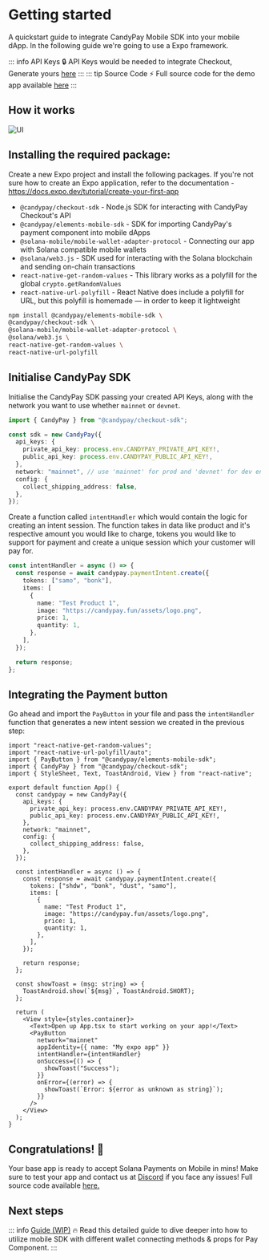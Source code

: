 # Getting started

A quickstart guide to integrate CandyPay Mobile SDK into your mobile dApp. In the following guide we're going to use a Expo framework.

::: info API Keys
:lock: API Keys would be needed to integrate Checkout, Generate yours [here](https://candypay.fun)
:::
::: tip Source Code
:zap: Full source code for the demo app available [here](https://github.com/candypay-examples/mobile-sdk-example)
:::

## How it works

![UI](https://i.ibb.co/qpFCbWp/Untitled-design-34.png)

## Installing the required package:

Create a new Expo project and install the following packages. If you're not sure how to create an Expo application, refer to the documentation - https://docs.expo.dev/tutorial/create-your-first-app

- `@candypay/checkout-sdk` - Node.js SDK for interacting with CandyPay Checkout's API
- `@candypay/elements-mobile-sdk` - SDK for importing CandyPay's payment component into mobile dApps
- `@solana-mobile/mobile-wallet-adapter-protocol` - Connecting our app with Solana compatible mobile wallets
- `@solana/web3.js` - SDK used for interacting with the Solana blockchain and sending on-chain transactions
- `react-native-get-random-values` - This library works as a polyfill for the global `crypto.getRandomValues`
- `react-native-url-polyfill` - React Native does include a polyfill for URL, but this polyfill is homemade — in order to keep it lightweight

```bash
npm install @candypay/elements-mobile-sdk \
@candypay/checkout-sdk \
@solana-mobile/mobile-wallet-adapter-protocol \
@solana/web3.js \
react-native-get-random-values \
react-native-url-polyfill
```

## Initialise CandyPay SDK

Initialise the CandyPay SDK passing your created API Keys, along with the network you want to use whether `mainnet` or `devnet`.

```ts
import { CandyPay } from "@candypay/checkout-sdk";

const sdk = new CandyPay({
  api_keys: {
    private_api_key: process.env.CANDYPAY_PRIVATE_API_KEY!,
    public_api_key: process.env.CANDYPAY_PUBLIC_API_KEY!,
  },
  network: "mainnet", // use 'mainnet' for prod and 'devnet' for dev environment
  config: {
    collect_shipping_address: false,
  },
});
```

Create a function called `intentHandler` which would contain the logic for creating an intent session. The function takes in data like product and it's respective amount you would like to charge, tokens you would like to support for payment and create a unique session which your customer will pay for.

```ts
const intentHandler = async () => {
  const response = await candypay.paymentIntent.create({
    tokens: ["samo", "bonk"],
    items: [
      {
        name: "Test Product 1",
        image: "https://candypay.fun/assets/logo.png",
        price: 1,
        quantity: 1,
      },
    ],
  });

  return response;
};
```

## Integrating the Payment button

Go ahead and import the `PayButton` in your file and pass the `intentHandler` function that generates a new intent session we created in the previous step:

```tsx
import "react-native-get-random-values";
import "react-native-url-polyfill/auto";
import { PayButton } from "@candypay/elements-mobile-sdk";
import { CandyPay } from "@candypay/checkout-sdk";
import { StyleSheet, Text, ToastAndroid, View } from "react-native";

export default function App() {
  const candypay = new CandyPay({
    api_keys: {
      private_api_key: process.env.CANDYPAY_PRIVATE_API_KEY!,
      public_api_key: process.env.CANDYPAY_PUBLIC_API_KEY!,
    },
    network: "mainnet",
    config: {
      collect_shipping_address: false,
    },
  });

  const intentHandler = async () => {
    const response = await candypay.paymentIntent.create({
      tokens: ["shdw", "bonk", "dust", "samo"],
      items: [
        {
          name: "Test Product 1",
          image: "https://candypay.fun/assets/logo.png",
          price: 1,
          quantity: 1,
        },
      ],
    });

    return response;
  };

  const showToast = (msg: string) => {
    ToastAndroid.show(`${msg}`, ToastAndroid.SHORT);
  };

  return (
    <View style={styles.container}>
      <Text>Open up App.tsx to start working on your app!</Text>
      <PayButton
        network="mainnet"
        appIdentity={{ name: "My expo app" }}
        intentHandler={intentHandler}
        onSuccess={() => {
          showToast("Success");
        }}
        onError={(error) => {
          showToast(`Error: ${error as unknown as string}`);
        }}
      />
    </View>
  );
}
```

## Congratulations! :partying_face:

Your base app is ready to accept Solana Payments on Mobile in mins! Make sure to test your app and contact us at [Discord](https://discord.gg/VGjPXWUHGT) if you face any issues! Full source code available [here.](https://github.com/candypay-examples/mobile-sdk-example)

## Next steps

::: info [Guide (WIP)](https://ritvij14.notion.site/ritvij14/CandyPay-Guide-c43751458b6047799a1c1875376381a2)
🔥
Read this detailed guide to dive deeper into how to utilize mobile SDK with different wallet connecting methods & props for Pay Component.
:::
